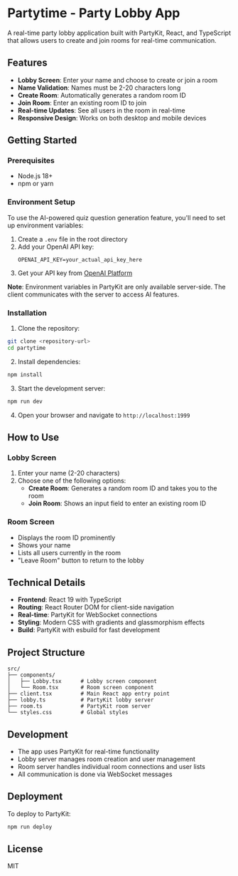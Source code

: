 # Partytime - Party Lobby App

A real-time party lobby application built with PartyKit, React, and TypeScript that allows users to create and join rooms for real-time communication.

## Features

- **Lobby Screen**: Enter your name and choose to create or join a room
- **Name Validation**: Names must be 2-20 characters long
- **Create Room**: Automatically generates a random room ID
- **Join Room**: Enter an existing room ID to join
- **Real-time Updates**: See all users in the room in real-time
- **Responsive Design**: Works on both desktop and mobile devices

## Getting Started

### Prerequisites

- Node.js 18+ 
- npm or yarn

### Environment Setup

To use the AI-powered quiz question generation feature, you'll need to set up environment variables:

1. Create a `.env` file in the root directory
2. Add your OpenAI API key:
   ```
   OPENAI_API_KEY=your_actual_api_key_here
   ```
3. Get your API key from [OpenAI Platform](https://platform.openai.com/api-keys)

**Note**: Environment variables in PartyKit are only available server-side. The client communicates with the server to access AI features.

### Installation

1. Clone the repository:
```bash
git clone <repository-url>
cd partytime
```

2. Install dependencies:
```bash
npm install
```

3. Start the development server:
```bash
npm run dev
```

4. Open your browser and navigate to `http://localhost:1999`

## How to Use

### Lobby Screen
1. Enter your name (2-20 characters)
2. Choose one of the following options:
   - **Create Room**: Generates a random room ID and takes you to the room
   - **Join Room**: Shows an input field to enter an existing room ID

### Room Screen
- Displays the room ID prominently
- Shows your name
- Lists all users currently in the room
- "Leave Room" button to return to the lobby

## Technical Details

- **Frontend**: React 19 with TypeScript
- **Routing**: React Router DOM for client-side navigation
- **Real-time**: PartyKit for WebSocket connections
- **Styling**: Modern CSS with gradients and glassmorphism effects
- **Build**: PartyKit with esbuild for fast development

## Project Structure

```
src/
├── components/
│   ├── Lobby.tsx      # Lobby screen component
│   └── Room.tsx       # Room screen component
├── client.tsx         # Main React app entry point
├── lobby.ts           # PartyKit lobby server
├── room.ts            # PartyKit room server
└── styles.css         # Global styles
```

## Development

- The app uses PartyKit for real-time functionality
- Lobby server manages room creation and user management
- Room server handles individual room connections and user lists
- All communication is done via WebSocket messages

## Deployment

To deploy to PartyKit:

```bash
npm run deploy
```

## License

MIT

